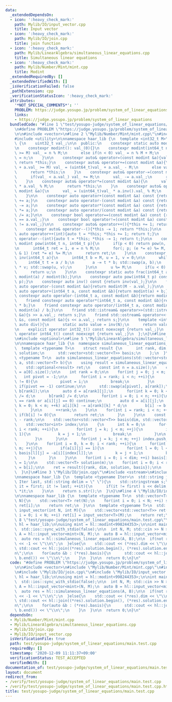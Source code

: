 ```yaml
---
data:
  _extendedDependsOn:
  - icon: ':heavy_check_mark:'
    path: Mylib/IO/input_vector.cpp
    title: Input vector
  - icon: ':heavy_check_mark:'
    path: Mylib/IO/join.cpp
    title: join function
  - icon: ':heavy_check_mark:'
    path: Mylib/LinearAlgebra/simultaneous_linear_equations.cpp
    title: Simultaneous linear equations
  - icon: ':heavy_check_mark:'
    path: Mylib/Number/Mint/mint.cpp
    title: Modint
  _extendedRequiredBy: []
  _extendedVerifiedWith: []
  _isVerificationFailed: false
  _pathExtension: cpp
  _verificationStatusIcon: ':heavy_check_mark:'
  attributes:
    '*NOT_SPECIAL_COMMENTS*': ''
    PROBLEM: https://judge.yosupo.jp/problem/system_of_linear_equations
    links:
    - https://judge.yosupo.jp/problem/system_of_linear_equations
  bundledCode: "#line 1 \"test/yosupo-judge/system_of_linear_equations/main.test.cpp\"\
    \n#define PROBLEM \"https://judge.yosupo.jp/problem/system_of_linear_equations\"\
    \n\n#include <vector>\n#line 2 \"Mylib/Number/Mint/mint.cpp\"\n#include <iostream>\n\
    #include <utility>\n\nnamespace haar_lib {\n  template <int32_t M>\n  class modint\
    \ {\n    uint32_t val_;\n\n  public:\n    constexpr static auto mod(){return M;}\n\
    \n    constexpr modint(): val_(0){}\n    constexpr modint(int64_t n){\n      if(n\
    \ >= M) val_ = n % M;\n      else if(n < 0) val_ = n % M + M;\n      else val_\
    \ = n;\n    }\n\n    constexpr auto& operator=(const modint &a){val_ = a.val_;\
    \ return *this;}\n    constexpr auto& operator+=(const modint &a){\n      if(val_\
    \ + a.val_ >= M) val_ = (uint64_t)val_ + a.val_ - M;\n      else val_ += a.val_;\n\
    \      return *this;\n    }\n    constexpr auto& operator-=(const modint &a){\n\
    \      if(val_ < a.val_) val_ += M;\n      val_ -= a.val_;\n      return *this;\n\
    \    }\n    constexpr auto& operator*=(const modint &a){\n      val_ = (uint64_t)val_\
    \ * a.val_ % M;\n      return *this;\n    }\n    constexpr auto& operator/=(const\
    \ modint &a){\n      val_ = (uint64_t)val_ * a.inv().val_ % M;\n      return *this;\n\
    \    }\n\n    constexpr auto operator+(const modint &a) const {return modint(*this)\
    \ += a;}\n    constexpr auto operator-(const modint &a) const {return modint(*this)\
    \ -= a;}\n    constexpr auto operator*(const modint &a) const {return modint(*this)\
    \ *= a;}\n    constexpr auto operator/(const modint &a) const {return modint(*this)\
    \ /= a;}\n\n    constexpr bool operator==(const modint &a) const {return val_\
    \ == a.val_;}\n    constexpr bool operator!=(const modint &a) const {return val_\
    \ != a.val_;}\n\n    constexpr auto& operator++(){*this += 1; return *this;}\n\
    \    constexpr auto& operator--(){*this -= 1; return *this;}\n\n    constexpr\
    \ auto operator++(int){auto t = *this; *this += 1; return t;}\n    constexpr auto\
    \ operator--(int){auto t = *this; *this -= 1; return t;}\n\n    constexpr static\
    \ modint pow(int64_t n, int64_t p){\n      if(p < 0) return pow(n, -p).inv();\n\
    \n      int64_t ret = 1, e = n % M;\n      for(; p; (e *= e) %= M, p >>= 1) if(p\
    \ & 1) (ret *= e) %= M;\n      return ret;\n    }\n\n    constexpr static modint\
    \ inv(int64_t a){\n      int64_t b = M, u = 1, v = 0;\n\n      while(b){\n   \
    \     int64_t t = a / b;\n        a -= t * b; std::swap(a, b);\n        u -= t\
    \ * v; std::swap(u, v);\n      }\n\n      u %= M;\n      if(u < 0) u += M;\n\n\
    \      return u;\n    }\n\n    constexpr static auto frac(int64_t a, int64_t b){return\
    \ modint(a) / modint(b);}\n\n    constexpr auto pow(int64_t p) const {return pow(val_,\
    \ p);}\n    constexpr auto inv() const {return inv(val_);}\n\n    friend constexpr\
    \ auto operator-(const modint &a){return modint(M - a.val_);}\n\n    friend constexpr\
    \ auto operator+(int64_t a, const modint &b){return modint(a) + b;}\n    friend\
    \ constexpr auto operator-(int64_t a, const modint &b){return modint(a) - b;}\n\
    \    friend constexpr auto operator*(int64_t a, const modint &b){return modint(a)\
    \ * b;}\n    friend constexpr auto operator/(int64_t a, const modint &b){return\
    \ modint(a) / b;}\n\n    friend std::istream& operator>>(std::istream &s, modint\
    \ &a){s >> a.val_; return s;}\n    friend std::ostream& operator<<(std::ostream\
    \ &s, const modint &a){s << a.val_; return s;}\n\n    template <int N>\n    static\
    \ auto div(){\n      static auto value = inv(N);\n      return value;\n    }\n\
    \n    explicit operator int32_t() const noexcept {return val_;}\n    explicit\
    \ operator int64_t() const noexcept {return val_;}\n  };\n}\n#line 3 \"Mylib/LinearAlgebra/simultaneous_linear_equations.cpp\"\
    \n#include <optional>\n#line 5 \"Mylib/LinearAlgebra/simultaneous_linear_equations.cpp\"\
    \n\nnamespace haar_lib {\n  namespace simulaneous_linear_equations_impl {\n  \
    \  template <typename T>\n    struct result {\n      int rank, dim;\n      std::vector<T>\
    \ solution;\n      std::vector<std::vector<T>> basis;\n    };\n  }\n\n  template\
    \ <typename T>\n  auto simulaneous_linear_equations(std::vector<std::vector<T>>\
    \ a, std::vector<T> b){\n    using result = simulaneous_linear_equations_impl::result<T>;\n\
    \    std::optional<result> ret;\n    const int n = a.size();\n    const int m\
    \ = a[0].size();\n\n    int rank = 0;\n\n    for(int j = 0; j < m; ++j){\n   \
    \   int pivot = -1;\n\n      for(int i = rank; i < n; ++i){\n        if(a[i][j]\
    \ != 0){\n          pivot = i;\n          break;\n        }\n      }\n\n     \
    \ if(pivot == -1) continue;\n\n      std::swap(a[pivot], a[rank]);\n      std::swap(b[pivot],\
    \ b[rank]);\n\n      auto d = a[rank][j];\n      for(int k = 0; k < m; ++k) a[rank][k]\
    \ /= d;\n      b[rank] /= d;\n\n      for(int i = 0; i < n; ++i){\n        if(i\
    \ == rank or a[i][j] == 0) continue;\n        auto d = a[i][j];\n        for(int\
    \ k = 0; k < m; ++k) a[i][k] -= a[rank][k] * d;\n        b[i] -= b[rank] * d;\n\
    \      }\n\n      ++rank;\n    }\n\n    for(int i = rank; i < n; ++i){\n     \
    \ if(b[i] != 0){\n        return ret;\n      }\n    }\n\n    const int dim = m\
    \ - rank;\n\n    std::vector<std::vector<T>> basis(dim, std::vector<T>(m));\n\
    \    std::vector<int> index;\n\n    {\n      int k = 0;\n      for(int i = 0;\
    \ i < rank; ++i){\n        for(int j = k; j < m; ++j){\n          if(a[i][j] ==\
    \ 1){\n            k = j + 1;\n            break;\n          }\n\n          index.push_back(j);\n\
    \        }\n      }\n\n      for(int j = k; j < m; ++j) index.push_back(j);\n\
    \    }\n\n    for(int i = 0, k = 0; i < rank; ++i){\n      for(int j = k; j <\
    \ m; ++j){\n        if(a[i][j] == 1){\n          for(int l = 0; l < dim; ++l)\
    \ basis[l][j] = -a[i][index[l]];\n          k = j + 1;\n          break;\n   \
    \     }\n      }\n    }\n\n    for(int i = 0; i < dim; ++i) basis[i][index[i]]\
    \ = 1;\n\n    std::vector<T> solution(m);\n    for(int i = 0; i < rank; ++i) solution[i]\
    \ = b[i];\n\n    ret = result({rank, dim, solution, basis});\n\n    return ret;\n\
    \  }\n}\n#line 3 \"Mylib/IO/join.cpp\"\n#include <sstream>\n#include <string>\n\
    \nnamespace haar_lib {\n  template <typename Iter>\n  std::string join(Iter first,\
    \ Iter last, std::string delim = \" \"){\n    std::stringstream s;\n\n    for(auto\
    \ it = first; it != last; ++it){\n      if(it != first) s << delim;\n      s <<\
    \ *it;\n    }\n\n    return s.str();\n  }\n}\n#line 4 \"Mylib/IO/input_vector.cpp\"\
    \n\nnamespace haar_lib {\n  template <typename T>\n  std::vector<T> input_vector(int\
    \ N){\n    std::vector<T> ret(N);\n    for(int i = 0; i < N; ++i) std::cin >>\
    \ ret[i];\n    return ret;\n  }\n\n  template <typename T>\n  std::vector<std::vector<T>>\
    \ input_vector(int N, int M){\n    std::vector<std::vector<T>> ret(N);\n    for(int\
    \ i = 0; i < N; ++i) ret[i] = input_vector<T>(M);\n    return ret;\n  }\n}\n#line\
    \ 8 \"test/yosupo-judge/system_of_linear_equations/main.test.cpp\"\n\nnamespace\
    \ hl = haar_lib;\n\nusing mint = hl::modint<998244353>;\n\nint main(){\n  std::cin.tie(0);\n\
    \  std::ios::sync_with_stdio(false);\n\n  int N, M; std::cin >> N >> M;\n\n  auto\
    \ A = hl::input_vector<mint>(N, M);\n  auto B = hl::input_vector<mint>(N);\n\n\
    \  auto res = hl::simulaneous_linear_equations(A, B);\n\n  if(not res){\n    std::cout\
    \ << -1 << \"\\n\";\n  }else{\n    std::cout << (*res).dim << \"\\n\";\n\n   \
    \ std::cout << hl::join((*res).solution.begin(), (*res).solution.end()) << \"\\\
    n\";\n\n    for(auto &b : (*res).basis){\n      std::cout << hl::join(b.begin(),\
    \ b.end()) << \"\\n\";\n    }\n  }\n\n  return 0;\n}\n"
  code: "#define PROBLEM \"https://judge.yosupo.jp/problem/system_of_linear_equations\"\
    \n\n#include <vector>\n#include \"Mylib/Number/Mint/mint.cpp\"\n#include \"Mylib/LinearAlgebra/simultaneous_linear_equations.cpp\"\
    \n#include \"Mylib/IO/join.cpp\"\n#include \"Mylib/IO/input_vector.cpp\"\n\nnamespace\
    \ hl = haar_lib;\n\nusing mint = hl::modint<998244353>;\n\nint main(){\n  std::cin.tie(0);\n\
    \  std::ios::sync_with_stdio(false);\n\n  int N, M; std::cin >> N >> M;\n\n  auto\
    \ A = hl::input_vector<mint>(N, M);\n  auto B = hl::input_vector<mint>(N);\n\n\
    \  auto res = hl::simulaneous_linear_equations(A, B);\n\n  if(not res){\n    std::cout\
    \ << -1 << \"\\n\";\n  }else{\n    std::cout << (*res).dim << \"\\n\";\n\n   \
    \ std::cout << hl::join((*res).solution.begin(), (*res).solution.end()) << \"\\\
    n\";\n\n    for(auto &b : (*res).basis){\n      std::cout << hl::join(b.begin(),\
    \ b.end()) << \"\\n\";\n    }\n  }\n\n  return 0;\n}\n"
  dependsOn:
  - Mylib/Number/Mint/mint.cpp
  - Mylib/LinearAlgebra/simultaneous_linear_equations.cpp
  - Mylib/IO/join.cpp
  - Mylib/IO/input_vector.cpp
  isVerificationFile: true
  path: test/yosupo-judge/system_of_linear_equations/main.test.cpp
  requiredBy: []
  timestamp: '2020-12-09 11:11:37+09:00'
  verificationStatus: TEST_ACCEPTED
  verifiedWith: []
documentation_of: test/yosupo-judge/system_of_linear_equations/main.test.cpp
layout: document
redirect_from:
- /verify/test/yosupo-judge/system_of_linear_equations/main.test.cpp
- /verify/test/yosupo-judge/system_of_linear_equations/main.test.cpp.html
title: test/yosupo-judge/system_of_linear_equations/main.test.cpp
---
```

